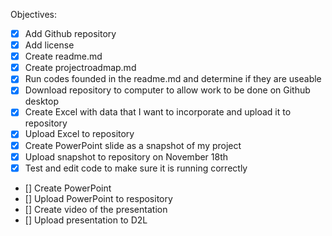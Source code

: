 Objectives:
 - [x] Add Github repository
 - [x] Add license
 - [x] Create readme.md
 - [x] Create projectroadmap.md
 - [x] Run codes founded in the readme.md and determine if they are useable
 - [x] Download repository to computer to allow work to be done on Github desktop
 - [x] Create Excel with data that I want to incorporate and upload it to repository
 - [x] Upload Excel to repository 
 - [X] Create PowerPoint slide as a snapshot of my project 
 - [X] Upload snapshot to repository on November 18th 
 - [X] Test and edit code to make sure it is running correctly 
 - [] Create PowerPoint
 - [] Upload PowerPoint to respository 
 - [] Create video of the presentation
 - [] Upload presentation to D2L
